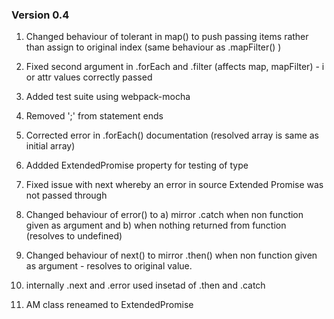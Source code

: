 ### Version 0.4

1.  Changed behaviour of tolerant in map() to push passing items rather than assign to original index (same behaviour as  .mapFilter() )

2.  Fixed second argument in .forEach and .filter (affects map, mapFilter) - i or attr values correctly passed

3.  Added test suite using webpack-mocha

4.  Removed ';' from statement ends

5.  Corrected error in .forEach() documentation (resolved array is same as initial array)

6.  Addded ExtendedPromise property for testing of type

7.  Fixed issue with next whereby an error in source Extended Promise was not passed through 

8. Changed behaviour of error() to a) mirror .catch when non function given as argument and b) when nothing returned from function (resolves to undefined)

9. Changed behaviour of next() to mirror .then() when non function given as argument - resolves to original value.

10.  internally .next and .error used insetad of .then and .catch

11.  AM class reneamed to ExtendedPromise